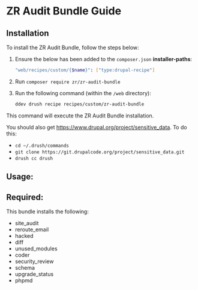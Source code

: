 # ZR Audit Bundle Guide

## Installation
To install the ZR Audit Bundle, follow the steps below:

1. Ensure the below has been added to the `composer.json` **installer-paths**:
    ```sh
    "web/recipes/custom/{$name}": ["type:drupal-recipe"]
    ```
2. Run `composer require zr/zr-audit-bundle`
3. Run the following command (within the `/web` directory):

    ```sh
    ddev drush recipe recipes/custom/zr-audit-bundle
    ```

This command will execute the ZR Audit Bundle installation.

You should also get https://www.drupal.org/project/sensitive_data. To do this:
- `cd ~/.drush/commands`
- `git clone https://git.drupalcode.org/project/sensitive_data.git`
- `drush cc drush`

## Usage:

## Required:
This bundle installs the following:
- site_audit
- reroute_email
- hacked
- diff
- unused_modules
- coder
- security_review
- schema
- upgrade_status
- phpmd
